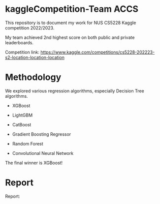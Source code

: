 # kaggleCompetition-Team ACCS

This repository is to document my work for NUS CS5228 Kaggle competition 2022/2023.

My team achieved 2nd highest score on both public and private leaderboards. 

Competition link: https://www.kaggle.com/competitions/cs5228-202223-s2-location-location-location

# Methodology

We explored various regression algorithms, especially Decision Tree algorithms.

* XGBoost

* LightGBM

* CatBoost

* Gradient Boosting Regressor

* Random Forest

* Convolutional Neural Network

The final winner is XGBoost!

# Report

Report: 
